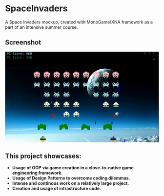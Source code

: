 # SpaceInvaders
A Space Invaders mockup, created with MonoGame\XNA framework as a part of an intensive summer course.

## Screenshot

![SpaceInvaders](/SpaceInvaders.png?raw=true "Title")

## This project showcases:

* **Usage of OOP via game creation in a close-to-native game engineering framework.**
* **Usage of Design Patterns to overcome coding dilemmas.**  
* **Intense and continous work on a relatively large project.**
* **Creation and usage of infrastructure code.**
